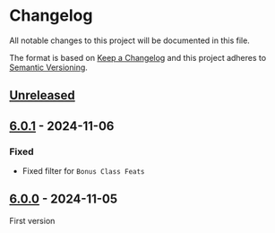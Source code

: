 # Changelog

All notable changes to this project will be documented in this file.

The format is based on [Keep a Changelog](https://keepachangelog.com/)
and this project adheres to [Semantic Versioning](https://semver.org/).

## [Unreleased]

## [6.0.1] - 2024-11-06

### Fixed

- Fixed filter for `Bonus Class Feats`

## [6.0.0] - 2024-11-05

First version

[Unreleased]: https://github.com/7H3LaughingMan/pf2e-bonus-feats/compare/v6.0.1...HEAD
[6.0.1]: https://github.com/7H3LaughingMan/pf2e-bonus-feats/compare/v6.0.0...v6.0.1
[6.0.0]: https://github.com/7H3LaughingMan/pf2e-bonus-feats/releases/tag/v6.0.0
